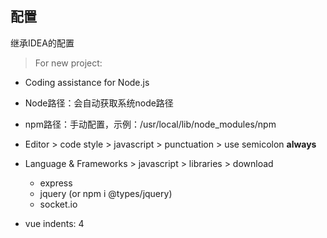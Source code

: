 
## 配置

继承IDEA的配置

> For new project:

- Coding assistance for Node.js
- Node路径：会自动获取系统node路径
- npm路径：手动配置，示例：/usr/local/lib/node_modules/npm
- Editor > code style > javascript > punctuation > use semicolon **always**
- Language & Frameworks > javascript > libraries > download
  - express
  - jquery (or npm i @types/jquery)
  - socket.io

- vue indents: 4